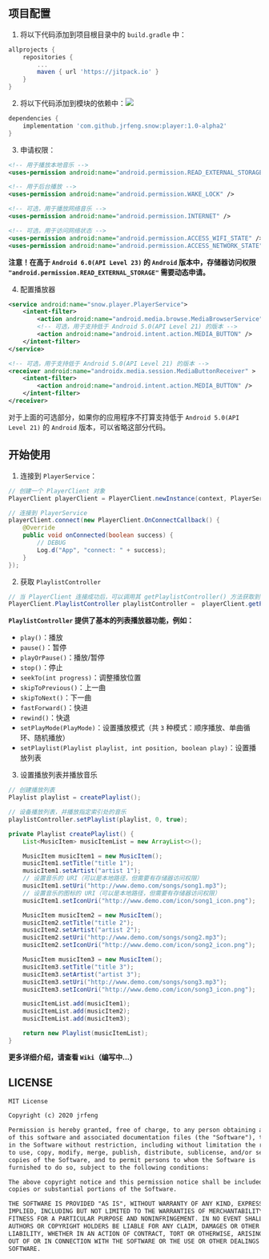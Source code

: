 ## 项目配置

1. 将以下代码添加到项目根目录中的 `build.gradle` 中：

```gradle
allprojects {
    repositories {
        ...
        maven { url 'https://jitpack.io' }
    }
}
```

2. 将以下代码添加到模块的依赖中：[![](https://jitpack.io/v/jrfeng/snow.svg)](https://jitpack.io/#jrfeng/snow)

```gradle
dependencies {
    implementation 'com.github.jrfeng.snow:player:1.0-alpha2'
}
```

3. 申请权限：

```xml
<!-- 用于播放本地音乐 -->
<uses-permission android:name="android.permission.READ_EXTERNAL_STORAGE"/>

<!-- 用于后台播放 -->
<uses-permission android:name="android.permission.WAKE_LOCK" />

<!-- 可选，用于播放网络音乐 -->
<uses-permission android:name="android.permission.INTERNET" />

<!-- 可选，用于访问网络状态 -->
<uses-permission android:name="android.permission.ACCESS_WIFI_STATE" />
<uses-permission android:name="android.permission.ACCESS_NETWORK_STATE" />
```

**注意！在高于 `Android 6.0(API Level 23)` 的 `Android` 版本中，存储器访问权限 `"android.permission.READ_EXTERNAL_STORAGE"` 需要动态申请。**

4. 配置播放器

```xml
<service android:name="snow.player.PlayerService">
    <intent-filter>
        <action android:name="android.media.browse.MediaBrowserService" />
        <!-- 可选，用于支持低于 Android 5.0(API Level 21) 的版本 -->
        <action android:name="android.intent.action.MEDIA_BUTTON" />
    </intent-filter>
</service>

<!-- 可选，用于支持低于 Android 5.0(API Level 21) 的版本 -->
<receiver android:name="androidx.media.session.MediaButtonReceiver" >
    <intent-filter>
        <action android:name="android.intent.action.MEDIA_BUTTON" />
    </intent-filter>
</receiver>
```

对于上面的可选部分，如果你的应用程序不打算支持低于 `Android 5.0(API Level 21)` 的 `Android` 版本，可以省略这部分代码。

## 开始使用

1. 连接到 `PlayerService`：

```java
// 创建一个 PlayerClient 对象
PlayerClient playerClient = PlayerClient.newInstance(context, PlayerService.class);

// 连接到 PlayerService
playerClient.connect(new PlayerClient.OnConnectCallback() {
    @Override
    public void onConnected(boolean success) {
        // DEBUG
        Log.d("App", "connect: " + success);
    }
});
```

2. 获取 `PlaylistController`

```java
// 当 PlayerClient 连接成功后，可以调用其 getPlaylistController() 方法获取到一个 PlaylistController 对象
PlayerClient.PlaylistController playlistController =  playerClient.getPlaylistController();
```

**`PlaylistController` 提供了基本的列表播放器功能，例如：**

* `play()`：播放
* `pause()`：暂停
* `playOrPause()`：播放/暂停
* `stop()`：停止
* `seekTo(int progress)`：调整播放位置
* `skipToPrevious()`：上一曲
* `skipToNext()`：下一曲
* `fastForward()`：快进
* `rewind()`：快退
* `setPlayMode(PlayMode)`：设置播放模式（共 `3` 种模式：顺序播放、单曲循环、随机播放）
* `setPlaylist(Playlist playlist, int position, boolean play)`：设置播放列表

3. 设置播放列表并播放音乐

```java
// 创建播放列表
Playlist playlist = createPlaylist();

// 设备播放列表，并播放指定索引处的音乐
playlistController.setPlaylist(playlist, 0, true);

private Playlist createPlaylist() {
    List<MusicItem> musicItemList = new ArrayList<>();

    MusicItem musicItem1 = new MusicItem();
    musicItem1.setTitle("title 1");
    musicItem1.setArtist("artist 1");
    // 设置音乐的 URI（可以是本地路径，但需要有存储器访问权限）
    musicItem1.setUri("http://www.demo.com/songs/song1.mp3");
    // 设置音乐的图标的 URI（可以是本地路径，但需要有存储器访问权限）
    musicItem1.setIconUri("http://www.demo.com/icon/song1_icon.png");

    MusicItem musicItem2 = new MusicItem();
    musicItem2.setTitle("title 2");
    musicItem2.setArtist("artist 2");
    musicItem2.setUri("http://www.demo.com/songs/song2.mp3");
    musicItem2.setIconUri("http://www.demo.com/icon/song2_icon.png");

    MusicItem musicItem3 = new MusicItem();
    musicItem3.setTitle("title 3");
    musicItem3.setArtist("artist 3");
    musicItem3.setUri("http://www.demo.com/songs/song3.mp3");
    musicItem3.setIconUri("http://www.demo.com/icon/song3_icon.png");

    musicItemList.add(musicItem1);
    musicItemList.add(musicItem2);
    musicItemList.add(musicItem3);

    return new Playlist(musicItemList);
}
```

**更多详细介绍，请查看 `Wiki`（编写中...）**

## LICENSE

```txt
MIT License

Copyright (c) 2020 jrfeng

Permission is hereby granted, free of charge, to any person obtaining a copy
of this software and associated documentation files (the "Software"), to deal
in the Software without restriction, including without limitation the rights
to use, copy, modify, merge, publish, distribute, sublicense, and/or sell
copies of the Software, and to permit persons to whom the Software is
furnished to do so, subject to the following conditions:

The above copyright notice and this permission notice shall be included in all
copies or substantial portions of the Software.

THE SOFTWARE IS PROVIDED "AS IS", WITHOUT WARRANTY OF ANY KIND, EXPRESS OR
IMPLIED, INCLUDING BUT NOT LIMITED TO THE WARRANTIES OF MERCHANTABILITY,
FITNESS FOR A PARTICULAR PURPOSE AND NONINFRINGEMENT. IN NO EVENT SHALL THE
AUTHORS OR COPYRIGHT HOLDERS BE LIABLE FOR ANY CLAIM, DAMAGES OR OTHER
LIABILITY, WHETHER IN AN ACTION OF CONTRACT, TORT OR OTHERWISE, ARISING FROM,
OUT OF OR IN CONNECTION WITH THE SOFTWARE OR THE USE OR OTHER DEALINGS IN THE
SOFTWARE.
```